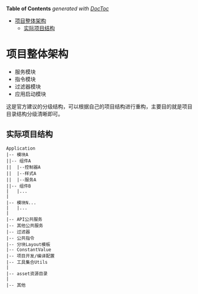 <!-- START doctoc generated TOC please keep comment here to allow auto update -->
<!-- DON'T EDIT THIS SECTION, INSTEAD RE-RUN doctoc TO UPDATE -->
**Table of Contents**  *generated with [DocToc](https://github.com/thlorenz/doctoc)*

- [项目整体架构](#%E9%A1%B9%E7%9B%AE%E6%95%B4%E4%BD%93%E6%9E%B6%E6%9E%84)
  - [实际项目结构](#%E5%AE%9E%E9%99%85%E9%A1%B9%E7%9B%AE%E7%BB%93%E6%9E%84)

<!-- END doctoc generated TOC please keep comment here to allow auto update -->

# 项目整体架构

- 服务模块
- 指令模块
- 过滤器模块
- 应用启动模块

这是官方建议的分级结构，可以根据自己的项目结构进行重构，主要目的就是项目目录结构分级清晰即可。

## 实际项目结构

~~~
Application
|-- 模块A
||-- 组件A
||	|--控制器A
||	|--样式A
||	|--服务A
||-- 组件B
|	|...
|
|-- 模块N...
|	|...
|
|-- API公共服务
|-- 其他公共服务
|-- 过滤器
|-- 公共指令
|-- 分块Layout模板
|-- ConstantValue
|-- 项目开发/编译配置
|-- 工具集合Utils
|
|-- asset资源目录
|
|-- 其他
~~~

